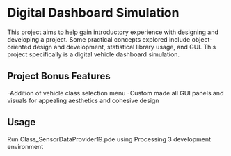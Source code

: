 # Digital Dashboard Simulation

This project aims to help gain introductory experience with designing and developing a project. Some practical concepts explored include object-oriented design and development, statistical library usage, and GUI. This project specifically is a digital vehicle dashboard simulation. 

## Project Bonus Features
-Addition of vehicle class selection menu
-Custom made all GUI panels and visuals for appealing aesthetics and cohesive design

## Usage

Run Class_SensorDataProvider19.pde using Processing 3 development environment
